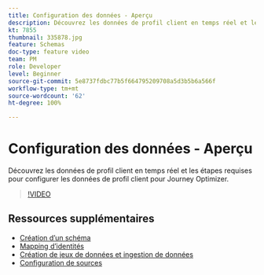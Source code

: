```yaml
---
title: Configuration des données - Aperçu
description: Découvrez les données de profil client en temps réel et les étapes requises pour configurer les données de profil client pour Journey Optimizer.
kt: 7855
thumbnail: 335878.jpg
feature: Schemas
doc-type: feature video
team: PM
role: Developer
level: Beginner
source-git-commit: 5e8737fdbc77b5f664795209708a5d3b5b6a566f
workflow-type: tm+mt
source-wordcount: '62'
ht-degree: 100%

---
```



# Configuration des données - Aperçu

Découvrez les données de profil client en temps réel et les étapes requises pour configurer les données de profil client pour Journey Optimizer.

>[!VIDEO](https://video.tv.adobe.com/v/335878?quality=12)

## Ressources supplémentaires

* [Création d’un schéma](/help/set-up-data/create-schema.md)
* [Mapping d’identités](/help/set-up-data/map-identities.md)
* [Création de jeux de données et ingestion de données](/help/set-up-data/create-datasets-and-ingest-data.md)
* [Configuration de sources](/help/set-up-data/configure-source-connectors.md)
